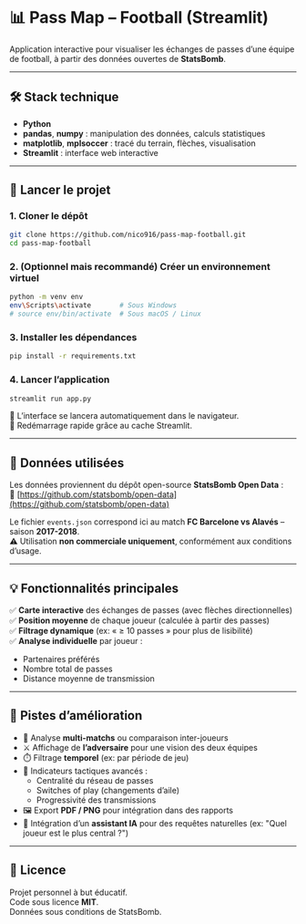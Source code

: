 # 📊 Pass Map – Football (Streamlit)

Application interactive pour visualiser les échanges de passes d’une équipe de football, à partir des données ouvertes de **StatsBomb**.

---

## 🛠️ Stack technique

- **Python**
- **pandas**, **numpy** : manipulation des données, calculs statistiques
- **matplotlib**, **mplsoccer** : tracé du terrain, flèches, visualisation
- **Streamlit** : interface web interactive

---

## 🚀 Lancer le projet

### 1. Cloner le dépôt
```bash
git clone https://github.com/nico916/pass-map-football.git
cd pass-map-football
```

### 2. (Optionnel mais recommandé) Créer un environnement virtuel
```bash
python -m venv env
env\Scripts\activate       # Sous Windows
# source env/bin/activate  # Sous macOS / Linux
```

### 3. Installer les dépendances
```bash
pip install -r requirements.txt
```

### 4. Lancer l’application
```bash
streamlit run app.py
```

🧠 L’interface se lancera automatiquement dans le navigateur.  
🔁 Redémarrage rapide grâce au cache Streamlit.

---

## 📂 Données utilisées

Les données proviennent du dépôt open-source **StatsBomb Open Data** :  
📎 [https://github.com/statsbomb/open-data](https://github.com/statsbomb/open-data)

Le fichier `events.json` correspond ici au match **FC Barcelone vs Alavés** – saison **2017-2018**.  
⚠️ Utilisation **non commerciale uniquement**, conformément aux conditions d’usage.

---

## 💡 Fonctionnalités principales

✅ **Carte interactive** des échanges de passes (avec flèches directionnelles)  
✅ **Position moyenne** de chaque joueur (calculée à partir des passes)  
✅ **Filtrage dynamique** (ex: « ≥ 10 passes » pour plus de lisibilité)  
✅ **Analyse individuelle** par joueur :
- Partenaires préférés
- Nombre total de passes
- Distance moyenne de transmission

---

## 📌 Pistes d’amélioration

- 🔁 Analyse **multi-matchs** ou comparaison inter-joueurs
- ⚔️ Affichage de **l’adversaire** pour une vision des deux équipes
- ⏱️ Filtrage **temporel** (ex: par période de jeu)
- 🧠 Indicateurs tactiques avancés :
  - Centralité du réseau de passes
  - Switches of play (changements d’aile)
  - Progressivité des transmissions
- 🖼️ Export **PDF / PNG** pour intégration dans des rapports
- 🤖 Intégration d’un **assistant IA** pour des requêtes naturelles (ex: "Quel joueur est le plus central ?")

---

## 📄 Licence

Projet personnel à but éducatif.  
Code sous licence **MIT**.  
Données sous conditions de StatsBomb.
